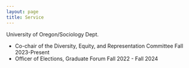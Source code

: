 ```yaml
---
layout: page
title: Service
---
```

University of Oregon/Sociology Dept.
- Co-chair of the Diversity, Equity, and Representation Committee
  Fall 2023-Present
- Officer of Elections, Graduate Forum
  Fall 2022 - Fall 2024

 
